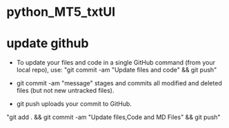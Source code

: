 # python_MT5_txtUI
# update github

- To update your files and code in a single GitHub command (from your local repo), use:
"git commit -am "Update files and code" && git push"

- git commit -am "message" stages and commits all modified and deleted files (but not new untracked files).
- git push uploads your commit to GitHub.

"git add . && git commit -am "Update files,Code and MD Files" && git push"


